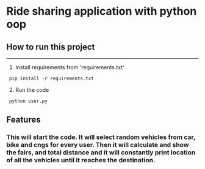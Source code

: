 # Ride sharing application with python oop

## How to run this project
---

1. Install requirements from 'requirements.txt'
```
 pip install -r requirements.txt
```
2. Run the code
```
 python user.py
```

## Features
### This will start the code. It will select random vehicles from car, bike and cngs for every user. Then it will calculate and show the fairs, and total distance and it will constantly print location of all the vehicles until it reaches the destination.
